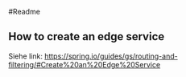 #Readme

## How to create an edge service
Siehe link: https://spring.io/guides/gs/routing-and-filtering/#Create%20an%20Edge%20Service
